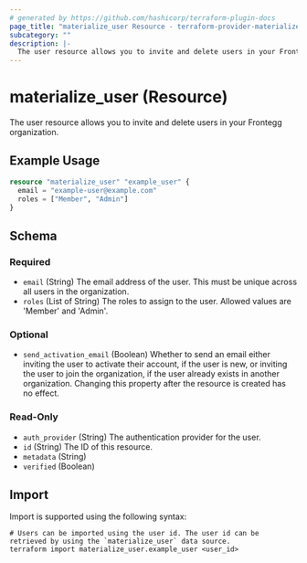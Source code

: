 ```yaml
---
# generated by https://github.com/hashicorp/terraform-plugin-docs
page_title: "materialize_user Resource - terraform-provider-materialize"
subcategory: ""
description: |-
  The user resource allows you to invite and delete users in your Frontegg organization.
---
```


# materialize_user (Resource)

The user resource allows you to invite and delete users in your Frontegg organization.

## Example Usage

```terraform
resource "materialize_user" "example_user" {
  email = "example-user@example.com"
  roles = ["Member", "Admin"]
}
```

<!-- schema generated by tfplugindocs -->
## Schema

### Required

- `email` (String) The email address of the user. This must be unique across all users in the organization.
- `roles` (List of String) The roles to assign to the user. Allowed values are 'Member' and 'Admin'.

### Optional

- `send_activation_email` (Boolean) Whether to send an email either inviting the user to activate their account, if the user is new, or inviting the user to join the organization, if the user already exists in another organization. Changing this property after the resource is created has no effect.

### Read-Only

- `auth_provider` (String) The authentication provider for the user.
- `id` (String) The ID of this resource.
- `metadata` (String)
- `verified` (Boolean)

## Import

Import is supported using the following syntax:

```shell
# Users can be imported using the user id. The user id can be retrieved by using the `materialize_user` data source.
terraform import materialize_user.example_user <user_id>
```
